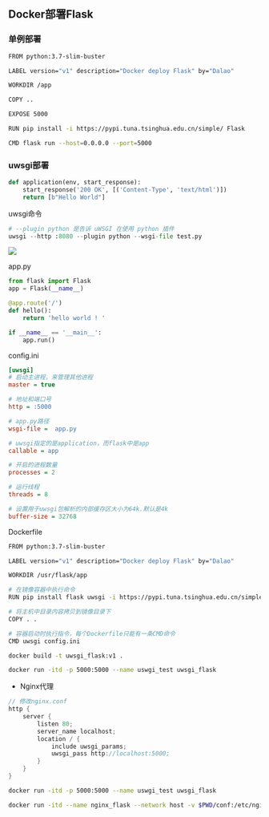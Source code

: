 <!--
 * @Description: 
 * @Version: 1.0
 * @Author: DaLao
 * @Email: dalao_li@163.com
 * @Date: 2021-08-19 00:00:59
 * @LastEditors: DaLao
 * @LastEditTime: 2022-02-06 23:23:18
-->

## Docker部署Flask


### 单例部署


```sh
FROM python:3.7-slim-buster

LABEL version="v1" description="Docker deploy Flask" by="Dalao"

WORKDIR /app

COPY ..

EXPOSE 5000

RUN pip install -i https://pypi.tuna.tsinghua.edu.cn/simple/ Flask

CMD flask run --host=0.0.0.0 --port=5000
```


### uwsgi部署


```py 
def application(env, start_response):
    start_response('200 OK', [('Content-Type', 'text/html')])
    return [b"Hello World"]
```

uwsgi命令

```py
# --plugin python 是告诉 uWSGI 在使用 python 插件
uwsgi --http :8080 --plugin python --wsgi-file test.py
```

![](https://cdn.hurra.ltd/img/20200711123744.png)


app.py

```py
from flask import Flask
app = Flask(__name__)

@app.route('/')
def hello():
    return 'hello world ! '

if __name__ == '__main__':
	app.run()
```

config.ini

```ini
[uwsgi]
# 启动主进程，来管理其他进程
master = true

# 地址和端口号
http = :5000

# app.py路径
wsgi-file =  app.py

# uwsgi指定的是application，而flask中是app
callable = app

# 开启的进程数量
processes = 2

# 运行线程
threads = 8

# 设置用于uwsgi包解析的内部缓存区大小为64k.默认是4k
buffer-size = 32768
```

Dockerfile

```sh
FROM python:3.7-slim-buster

LABEL version="v1" description="Docker deploy Flask" by="Dalao"

WORKDIR /usr/flask/app

# 在镜像容器中执行命令
RUN pip install flask uwsgi -i https://pypi.tuna.tsinghua.edu.cn/simple/

# 将主机中目录内容拷贝到镜像目录下
COPY . .

# 容器启动时执行指令，每个Dockerfile只能有一条CMD命令
CMD uwsgi config.ini
```


```sh
docker build -t uwsgi_flask:v1 .

docker run -itd -p 5000:5000 --name uswgi_test uwsgi_flask
```


- Nginx代理

```c
// 修改nginx.conf
http {
    server {
        listen 80;
        server_name localhost;
        location / {
            include uwsgi_params;
            uwsgi_pass http://localhost:5000;
        }
    }
}
```

```sh
docker run -itd -p 5000:5000 --name uswgi_test uwsgi_flask

docker run -itd --name nginx_flask --network host -v $PWD/conf:/etc/nginx nginx
```